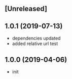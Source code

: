 ## [Unreleased]

## 1.0.1 (2019-07-13)

* dependencies updated
* added relative url test

## 1.0.0 (2019-04-06)

* init
